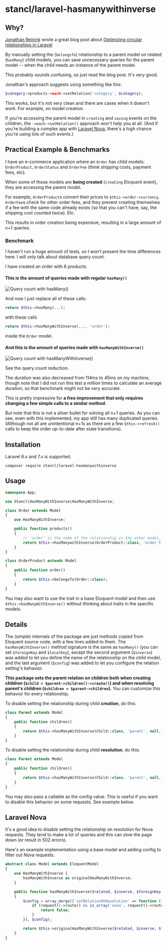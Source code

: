 # stancl/laravel-hasmanywithinverse

## Why?

[Jonathan Reinink](https://github.com/reinink) wrote a great blog post about [Optimizing circular relationships in Laravel](https://reinink.ca/articles/optimizing-circular-relationships-in-laravel)

By manually setting the (`belongsTo`) relationship to a parent model on related (`hasMany`) child models, you can save unnecessary queries for the parent model -- when the child needs an instance of the parent model.

This probably sounds confusing, so just read the blog post. It's very good.

Jonathan's approach suggests using something like this:

```php
$category->products->each->setRelation('category', $category);
```

This works, but it's not very clean and there are cases when it doesn't work. For example, on model creation.

If you're accessing the parent model in `creating` and `saving` events on the children, the `->each->setRelation()` approach won't help you at all. (And if you're building a complex app with [Laravel Nova](https://nova.laravel.com), there's a high chance you're using lots of such events.)

## Practical Example & Benchmarks

I have an e-commerce application where an `Order` has child models: `OrderProduct`, `OrderStatus` and `OrderFee` (think shipping costs, payment fees, etc).

When some of those models are **being created** (`creating` Eloquent event), they are accessing the parent model.

For example, `OrderProduct`s convert their prices to `$this->order->currency`. `OrderFee`s check for other order fees, and they prevent creating themselves if a fee with the same code already exists (so that you can't have, say, the shipping cost counted twice). Etc.

This results in order creation being expensive, resulting in a large amount of n+1 queries.

### Benchmark

I haven't run a huge amount of tests, so I won't present the time differences here. I will only talk about database query count.

I have created an order with 6 products.

#### This is the amount of queries made with regular `hasMany()`

![Query count with hasMany()](https://i.imgur.com/Yss7aVl.png)

And now I just replace all of these calls:

```php
return $this->hasMany(...);
```
with these calls
```php
return $this->hasManyWithInverse(..., 'order');
```

inside the `Order` model.

#### And this is the amount of queries made with `hasManyWithInverse()`

![Query count with hasManyWithInverse()](https://i.imgur.com/XimW6T7.png)

See the query count reduction.

The duration was also decreased from 114ms to 45ms on my machine, though note that I did not run this test a million times to calculate an average duration, so that benchmark might not be very accurate.

This is pretty impressive for **a free improvement that only requires changing a few simple calls to a similar method**.

But note that this is not a silver bullet for solving all n+1 queries. As you can see, even with this implemented, my app still has many duplicated queries. (Although not all are unintentional n+1s as there are a few `$this->refresh()` calls to keep the order up-to-date after state transitions).

## Installation

Laravel 6.x and 7.x is supported.

```
composer require stancl/laravel-hasmanywithinverse
```

## Usage

```php
namespace App;

use Stancl\HasManyWithInverse\HasManyWithInverse;

class Order extends Model
{
    use HasManyWithInverse;

    public function products()
    {
        // 'order' is the name of the relationship in the other model, see below
        return $this->hasManywithInverse(OrderProduct::class, 'order');
    }
}

class OrderProduct extends Model
{
    public function order()
    {
        return $this->belongsTo(Order::class);
    }
}
```

You may also want to use the trait in a base Eloquent model and then use `$this->hasManyWithInverse()` without thinking about traits in the specific models.

## Details

The (simple) internals of the package are just methods copied from Eloquent source code, with a few lines added to them. The `hasManyWithInverse()` method signature is the same as `hasMany()` (you can set `$foreignKey` and `$localKey`), except the second argument (`$inverse`) was added to let you define the name of the relationship on the child model, and the last argument (`$config`) was added to let you configure the relation setting's behavior.

**This package sets the parent relation on children both when creating children (`$child = $parent->children()->create()`) and when resolving parent's children (`$children = $parent->children`).** You can customize this behavior for every relationship.

To disable setting the relationship during child **creation**, do this:
```php
class Parent extends Model
{
    public function children()
    {
        return $this->hasManyWithInverse(Child::class, 'parent', null, null, ['setRelationOnCreation' => false]);
    }
}
```

To disable setting the relationship during child **resolution**, do this:
```php
class Parent extends Model
{
    public function children()
    {
        return $this->hasManyWithInverse(Child::class, 'parent', null, null, ['setRelationOnResolution' => false]);
    }
}
```

You may also pass a callable as the config value. This is useful if you want to disable this behavior on some requests. See example below.

## Laravel Nova

It's a good idea to disable setting the relationship on resolution for Nova requests. They tend to make a lot of queries and this can slow the page down (or result in 502 errors).

Here's an example implementation using a base model and adding config to filter out Nova requests.

```php
abstract class Model extends EloquentModel
{
    use HasManyWithInverse {
        hasManyWithInverse as originalHasManyWithInverse;
    }

    public function hasManyWithInverse($related, $inverse, $foreignKey = null, $localKey = null, $config = [])
    {
        $config = array_merge(['setRelationOnResolution' => function () {
            if (request()->route() && in_array('nova', request()->route()->middleware())) {
                return false;
            }
        }], $config);

        return $this->originalHasManyWithInverse($related, $inverse, $foreignKey, $localKey, $config);
    }
}
```
